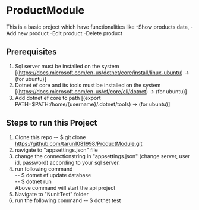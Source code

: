 # ProductModule
This is a basic project which have functionalities like 
-Show products data, 
-Add new product
-Edit product
-Delete product

## Prerequisites
1. Sql server must be installed on the system [(https://docs.microsoft.com/en-us/dotnet/core/install/linux-ubuntu) -> (for ubuntu)]
2. Dotnet ef core and its tools must be installed on the system [(https://docs.microsoft.com/en-us/ef/core/cli/dotnet) -> (for ubuntu)]
3. Add dotnet ef core to path [(export PATH=$PATH:/home/{username}/.dotnet/tools) -> (for ubuntu)]

## Steps to run this Project
1. Clone this repo
-- $ git clone https://github.com/tarun1081998/ProductModule.git
2. navigate to "appsettings.json" file
3. change the connectionstring in "appsettings.json" (change server, user id, password) according to your sql server.
4. run following command   
-- $ dotnet ef update database  
-- $ dotnet run  
Above command will start the api project
5. Navigate to "NunitTest" folder
6. run the following command
-- $ dotnet test

